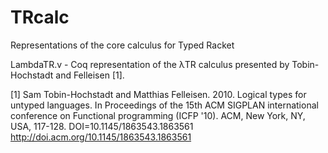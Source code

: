 TRcalc
======

Representations of the core calculus for Typed Racket

LambdaTR.v - Coq representation of the λTR calculus presented by Tobin-Hochstadt and Felleisen [1].



[1] Sam Tobin-Hochstadt and Matthias Felleisen. 2010. Logical types for untyped languages. In Proceedings of the 15th ACM SIGPLAN international conference on Functional programming (ICFP '10). ACM, New York, NY, USA, 117-128. DOI=10.1145/1863543.1863561 http://doi.acm.org/10.1145/1863543.1863561